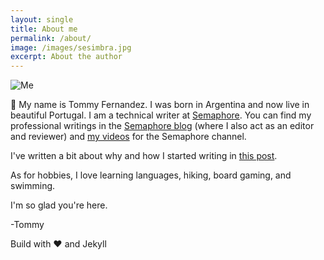 ```yaml
---
layout: single
title: About me
permalink: /about/
image: /images/sesimbra.jpg
excerpt: About the author
---
```


![Me](/images/sesimbra.jpg)

👋 My name is Tommy Fernandez. I was born in Argentina and now live in beautiful Portugal. I am a technical writer at [Semaphore](https://semaphoreci.com). You can find my professional writings in the [Semaphore blog](https://semaphoreci.com/author/tfernandez) (where I also act as an editor and reviewer) and [my videos](https://www.youtube.com/playlist?list=PL9pxz3ccLeug2c74TKysCC-7ErP0dkqAk) for the Semaphore channel.

I've written a bit about why and how I started writing in [this post](/post/what-got-me-writing). 

As for hobbies, I love learning languages, hiking, board gaming, and swimming.

I'm so glad you're here.

-Tommy

Build with ❤️ and Jekyll
